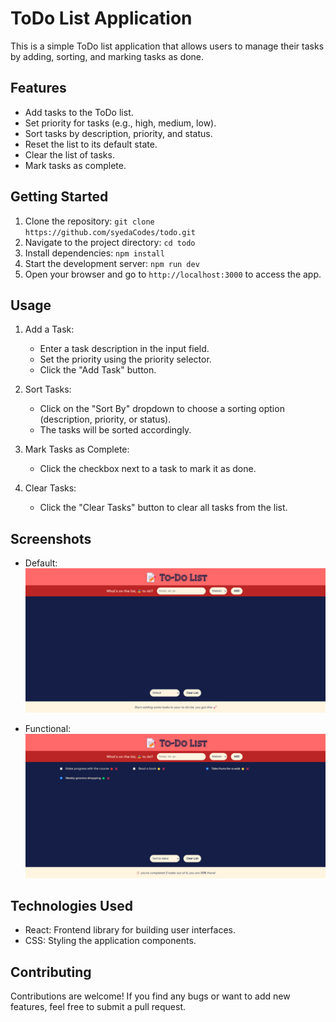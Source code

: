 # ToDo List Application

This is a simple ToDo list application that allows users to manage their tasks by adding, sorting, and marking tasks as done.

## Features

-   Add tasks to the ToDo list.
-   Set priority for tasks (e.g., high, medium, low).
-   Sort tasks by description, priority, and status.
-   Reset the list to its default state.
-   Clear the list of tasks.
-   Mark tasks as complete.

## Getting Started

1. Clone the repository: `git clone https://github.com/syedaCodes/todo.git`
2. Navigate to the project directory: `cd todo`
3. Install dependencies: `npm install`
4. Start the development server: `npm run dev`
5. Open your browser and go to `http://localhost:3000` to access the app.

## Usage

1. Add a Task:

    - Enter a task description in the input field.
    - Set the priority using the priority selector.
    - Click the "Add Task" button.

2. Sort Tasks:

    - Click on the "Sort By" dropdown to choose a sorting option (description, priority, or status).
    - The tasks will be sorted accordingly.

3. Mark Tasks as Complete:

    - Click the checkbox next to a task to mark it as done.

4. Clear Tasks:

    - Click the "Clear Tasks" button to clear all tasks from the list.

## Screenshots

-   Default:
    ![Screenshot 1](/src/assets/screenshots/default.png)

-   Functional:
    ![Screenshot 2](/src/assets/screenshots/functional.png)

## Technologies Used

-   React: Frontend library for building user interfaces.
-   CSS: Styling the application components.

## Contributing

Contributions are welcome! If you find any bugs or want to add new features, feel free to submit a pull request.
